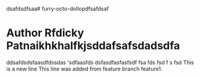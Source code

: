 dsafdsdfsaa# furry-octo-dollopdfsafdsaf
# Author Rfdicky Patnaikhkhalfkjsddafsafsdadsdfa
ddsafdsdsfaasdfdssdas
'sdfaasfds
dsfasdfasfasfsdf
fsa
fds
fsd
f
s
fsd
This is a new line
This line was added from feature branch feature1.
